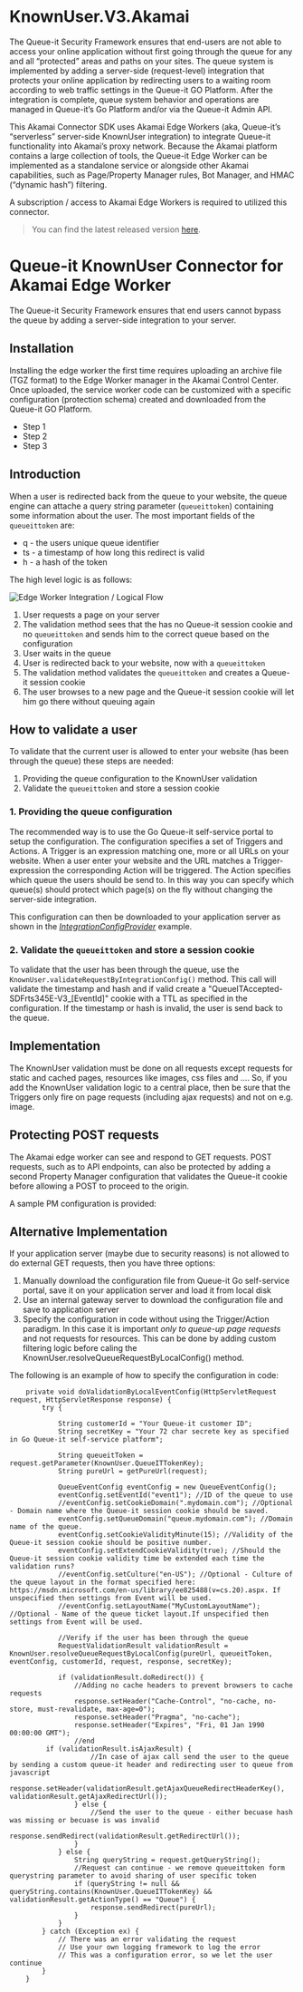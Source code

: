 # KnownUser.V3.Akamai

The Queue-it Security Framework ensures that end-users are not able to access your online application without first going through the queue for any and all “protected” areas and paths on your sites. The queue system is implemented by adding a server-side (request-level) integration that protects your online application by redirecting users to a waiting room according to web traffic settings in the Queue-it GO Platform. After the integration is complete, queue system behavior and operations are managed in Queue-it’s Go Platform and/or via the Queue-it Admin API.

This Akamai Connector SDK uses Akamai Edge Workers (aka, Queue-it’s “serverless” server-side KnownUser integration) to integrate Queue-it functionality into Akamai’s proxy network. Because the Akamai platform contains a large collection of tools, the Queue-it Edge Worker can be implemented as a standalone service or alongside other Akamai capabilities, such as Page/Property Manager rules, Bot Manager, and HMAC (“dynamic hash”) filtering.

A subscription / access to Akamai Edge Workers is required to utilized this connector.

>You can find the latest released version [here](https://github.com/queueit/KnownUser.V3.Akamai/releases/latest).

# Queue-it KnownUser Connector for Akamai Edge Worker
The Queue-it Security Framework ensures that end users cannot bypass the queue by adding a server-side integration to your server.

## Installation
Installing the edge worker the first time requires uploading an archive file (TGZ format) to the Edge Worker manager in the Akamai Control Center. Once uploaded, the service worker code can be customized with a specific configuration (protection schema) created and downloaded from the Queue-it GO Platform. 
 - Step 1
 - Step 2
 - Step 3

## Introduction
When a user is redirected back from the queue to your website, the queue engine can attache a query string parameter (`queueittoken`) containing some information about the user. 
The most important fields of the `queueittoken` are:

 - q - the users unique queue identifier
 - ts - a timestamp of how long this redirect is valid
 - h - a hash of the token

The high level logic is as follows:

![Edge Worker Integration / Logical Flow](https://github.com/queueit/KnownUser.V3.Akamai/blob/master/akamai_edge_worker_diagram_v0.2.png)

 1. User requests a page on your server
 2. The validation method sees that the has no Queue-it session cookie and no `queueittoken` and sends him to the correct queue based on the configuration
 3. User waits in the queue
 4. User is redirected back to your website, now with a `queueittoken`
 5. The validation method validates the `queueittoken` and creates a Queue-it session cookie
 6. The user browses to a new page and the Queue-it session cookie will let him go there without queuing again

## How to validate a user
To validate that the current user is allowed to enter your website (has been through the queue) these steps are needed:

 1. Providing the queue configuration to the KnownUser validation
 2. Validate the `queueittoken` and store a session cookie


### 1. Providing the queue configuration
The recommended way is to use the Go Queue-it self-service portal to setup the configuration. 
The configuration specifies a set of Triggers and Actions. A Trigger is an expression matching one, more or all URLs on your website. 
When a user enter your website and the URL matches a Trigger-expression the corresponding Action will be triggered. 
The Action specifies which queue the users should be send to. 
In this way you can specify which queue(s) should protect which page(s) on the fly without changing the server-side integration.

This configuration can then be downloaded to your application server as shown in the *[IntegrationConfigProvider](https://github.com/queueit/KnownUser.V3.JAVA/blob/master/Documentation/IntegrationConfigProvider.java)* example.  

### 2. Validate the `queueittoken` and store a session cookie
To validate that the user has been through the queue, use the `KnownUser.validateRequestByIntegrationConfig()` method. 
This call will validate the timestamp and hash and if valid create a "QueueITAccepted-SDFrts345E-V3_[EventId]" cookie with a TTL as specified in the configuration.
If the timestamp or hash is invalid, the user is send back to the queue.


## Implementation
The KnownUser validation must be done on all requests except requests for static and cached pages, resources like images, css files and .... So, if you add the KnownUser validation logic to a central place, then be sure that the Triggers only fire on page requests (including ajax requests) and not on e.g. image. 

## Protecting POST requests
The Akamai edge worker can see and respond to GET requests. POST requests, such as to API endpoints, can also be protected by adding a second Property Manager configuration that validates the Queue-it cookie before allowing a POST to proceed to the origin.

A sample PM configuration is provided:



## Alternative Implementation
If your application server (maybe due to security reasons) is not allowed to do external GET requests, then you have three options:

1. Manually download the configuration file from Queue-it Go self-service portal, save it on your application server and load it from local disk
2. Use an internal gateway server to download the configuration file and save to application server
3. Specify the configuration in code without using the Trigger/Action paradigm. In this case it is important *only to queue-up page requests* and not requests for resources. This can be done by adding custom filtering logic before caling the KnownUser.resolveQueueRequestByLocalConfig() method.


The following is an example of how to specify the configuration in code:
 
```
    private void doValidationByLocalEventConfig(HttpServletRequest request, HttpServletResponse response) {
        try {
                       
            String customerId = "Your Queue-it customer ID";
            String secretKey = "Your 72 char secrete key as specified in Go Queue-it self-service platform";

            String queueitToken = request.getParameter(KnownUser.QueueITTokenKey);
            String pureUrl = getPureUrl(request);
            
            QueueEventConfig eventConfig = new QueueEventConfig();
            eventConfig.setEventId("event1"); //ID of the queue to use           
            //eventConfig.setCookieDomain(".mydomain.com"); //Optional - Domain name where the Queue-it session cookie should be saved. 
            eventConfig.setQueueDomain("queue.mydomain.com"); //Domain name of the queue. 
            eventConfig.setCookieValidityMinute(15); //Validity of the Queue-it session cookie should be positive number.
            eventConfig.setExtendCookieValidity(true); //Should the Queue-it session cookie validity time be extended each time the validation runs?
            //eventConfig.setCulture("en-US"); //Optional - Culture of the queue layout in the format specified here: https://msdn.microsoft.com/en-us/library/ee825488(v=cs.20).aspx. If unspecified then settings from Event will be used.
            //eventConfig.setLayoutName("MyCustomLayoutName"); //Optional - Name of the queue ticket layout.If unspecified then settings from Event will be used.
            
            //Verify if the user has been through the queue
            RequestValidationResult validationResult = KnownUser.resolveQueueRequestByLocalConfig(pureUrl, queueitToken, eventConfig, customerId, request, response, secretKey);

            if (validationResult.doRedirect()) {
                //Adding no cache headers to prevent browsers to cache requests
                response.setHeader("Cache-Control", "no-cache, no-store, must-revalidate, max-age=0");
                response.setHeader("Pragma", "no-cache");
                response.setHeader("Expires", "Fri, 01 Jan 1990 00:00:00 GMT");
                //end
		 if (validationResult.isAjaxResult) {
                    //In case of ajax call send the user to the queue by sending a custom queue-it header and redirecting user to queue from javascript
                    response.setHeader(validationResult.getAjaxQueueRedirectHeaderKey(), validationResult.getAjaxRedirectUrl());
                } else {
                    //Send the user to the queue - either becuase hash was missing or becuase is was invalid
                    response.sendRedirect(validationResult.getRedirectUrl());
                }               
            } else {
                String queryString = request.getQueryString();
                //Request can continue - we remove queueittoken form querystring parameter to avoid sharing of user specific token
                if (queryString != null && queryString.contains(KnownUser.QueueITTokenKey) && validationResult.getActionType() == "Queue") {
                    response.sendRedirect(pureUrl);
                }
            }
        } catch (Exception ex) {
            // There was an error validating the request
            // Use your own logging framework to log the error
            // This was a configuration error, so we let the user continue     
        }
    }
```

